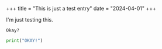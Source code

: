 +++
title = "This is just a test entry"
date = "2024-04-01"
+++

I'm just testing this.

`Okay?`

```python
print("OKAY!")
```